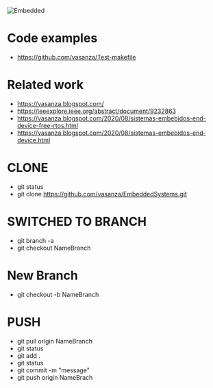 ![Embedded](https://user-images.githubusercontent.com/12642226/126781936-d30cc8fd-26aa-4832-abfb-85bc8b3b21c9.PNG)

# Code examples
- https://github.com/vasanza/Test-makefile

# Related work
- https://vasanza.blogspot.com/
- https://ieeexplore.ieee.org/abstract/document/9232863
- https://vasanza.blogspot.com/2020/08/sistemas-embebidos-end-device-free-rtos.html
- https://vasanza.blogspot.com/2020/08/sistemas-embebidos-end-device.html

# CLONE
- git status
- git clone https://github.com/vasanza/EmbeddedSystems.git

# SWITCHED TO BRANCH
- git branch -a
- git checkout NameBranch

# New Branch
- git checkout -b NameBranch

# PUSH
- git pull origin NameBranch
- git status
- git add .
- git status
- git commit -m "message"
- git push origin NameBrach
